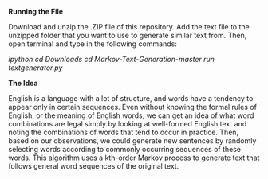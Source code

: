 **Running the File**

Download and unzip the .ZIP file of this repository. Add the text file to the unzipped folder that you want to use to generate similar text from. 
Then, open terminal and type in the following commands:

*ipython*
*cd Downloads*
*cd Markov-Text-Generation-master*
*run textgenerator.py*

**The Idea**

English is a language with a lot of structure, and words have a tendency to appear only in certain sequences.
Even without knowing the formal rules of English, or the meaning of English words, we can get an idea of what word combinations are legal simply by looking at well-formed English text and noting the combinations of words that tend to occur in practice. Then, based on our observations, we could generate new sentences by randomly selecting words according to commonly occurring sequences of these words.
This algorithm uses a kth-order Markov process to generate text that follows general word sequences of the original text.
